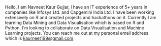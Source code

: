 Hello, I am Navneet Kaur Gujjar, I have an IT experience of 5+ years in companies like Infosys Ltd. and Capgemini India Ltd.
I have been working extensively on R and created projects and hackathons on it.
Currently I am learning Data Mining and Data Visualisation which is based on R and Python.
I’m looking to collaborate on Data Visualisation and Machine Learning projects.
You can reach me out at my personal email address which is kaurneet199@gmail.com

<!---
NavneetGujjar/NavneetGujjar is a ✨ special ✨ repository because its `README.md` (this file) appears on your GitHub profile.
You can click the Preview link to take a look at your changes.
--->
